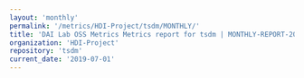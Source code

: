 ```yaml
---
layout: 'monthly'
permalink: '/metrics/HDI-Project/tsdm/MONTHLY/'
title: 'DAI Lab OSS Metrics Metrics report for tsdm | MONTHLY-REPORT-2019-07-01'
organization: 'HDI-Project'
repository: 'tsdm'
current_date: '2019-07-01'
---
```

